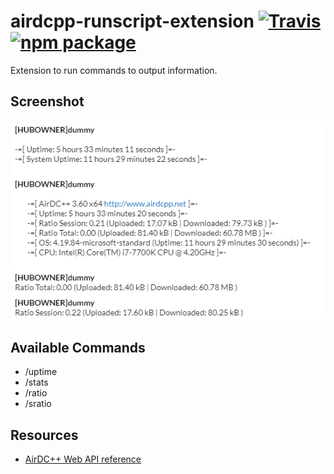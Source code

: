 # airdcpp-runscript-extension [![Travis][build-badge]][build] [![npm package][npm-badge]][npm]

Extension to run commands to output information.

## Screenshot

![Output](doc/commands_output.png?raw=true "Output")

## Available Commands

* /uptime
* /stats
* /ratio
* /sratio

## Resources

- [AirDC++ Web API reference](http://apidocs.airdcpp.net)

[build-badge]: https://img.shields.io/travis/peps1/airdcpp-user-commands/master.svg?style=flat-square
[build]: https://travis-ci.org/peps1/airdcpp-user-commands

[npm-badge]: https://img.shields.io/npm/v/airdcpp-user-commands.svg?style=flat-square
[npm]: https://www.npmjs.org/package/airdcpp-user-commands